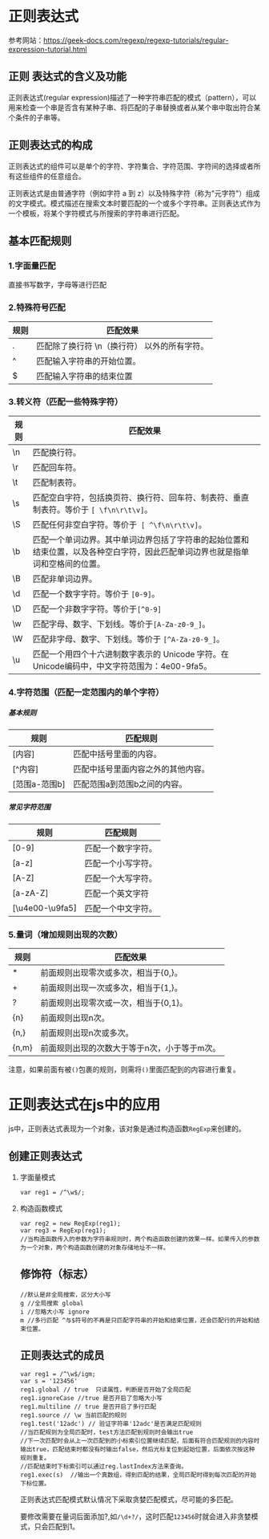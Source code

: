 # 正则表达式

参考网站：https://geek-docs.com/regexp/regexp-tutorials/regular-expression-tutorial.html

## 正则 表达式的含义及功能

正则表达式(regular expression)描述了一种字符串匹配的模式（pattern），可以用来检查一个串是否含有某种子串、将匹配的子串替换或者从某个串中取出符合某个条件的子串等。

## 正则表达式的构成

正则表达式的组件可以是单个的字符、字符集合、字符范围、字符间的选择或者所有这些组件的任意组合。

正则表达式是由普通字符（例如字符 a 到 z）以及特殊字符（称为"元字符"）组成的文字模式。模式描述在搜索文本时要匹配的一个或多个字符串。正则表达式作为一个模板，将某个字符模式与所搜索的字符串进行匹配。

## 基本匹配规则

### 1.字面量匹配

直接书写数字，字母等进行匹配

### 2.特殊符号匹配

| 规则 | 匹配效果                                     |
| ---- | -------------------------------------------- |
| .    | 匹配除了换行符 \n（换行符） 以外的所有字符。 |
| ^    | 匹配输入字符串的开始位置。                   |
| $    | 匹配输入字符串的结束位置                     |

### 3.转义符（匹配一些特殊字符）

| 规则 | 匹配效果                                                     |
| ---- | ------------------------------------------------------------ |
| \n   | 匹配换行符。                                                 |
| \r   | 匹配回车符。                                                 |
| \t   | 匹配制表符。                                                 |
| \s   | 匹配空白字符，包括换页符、换行符、回车符、制表符、垂直制表符。等价于 `[ \f\n\r\t\v]`。 |
| \S   | 匹配任何非空白字符。等价于` [ ^\f\n\r\t\v]`。                |
| \b   | 匹配一个单词边界。其中单词边界包括了字符串的起始位置和结束位置，以及各种空白字符，因此匹配单词边界也就是指单词和空格间的位置。 |
| \B   | 匹配非单词边界。                                             |
| \d   | 匹配一个数字字符。等价于 `[0-9]`。                           |
| \D   | 匹配一个非数字字符。等价于`[^0-9]`                           |
| \w   | 匹配字母、数字、下划线。等价于`[A-Za-z0-9_]`。               |
| \W   | 匹配非字母、数字、下划线。等价于 `[^A-Za-z0-9_]`。           |
| \u   | 匹配一个用四个十六进制数字表示的 Unicode 字符。在Unicode编码中，中文字符范围为：4e00-9fa5。 |

### 4.字符范围（匹配一定范围内的单个字符）

##### 基本规则

| 规则          | 匹配规则                           |
| ------------- | ---------------------------------- |
| [内容]        | 匹配中括号里面的内容。             |
| [^内容]       | 匹配中括号里面内容之外的其他内容。 |
| [范围a-范围b] | 匹配范围a到范围b之间的内容。       |

##### 常见字符范围

| 规则            | 匹配规则           |
| --------------- | ------------------ |
| [0-9]           | 匹配一个数字字符。 |
| [a-z]           | 匹配一个小写字符。 |
| [A-Z]           | 匹配一个大写字符。 |
| [a-zA-Z]        | 匹配一个英文字符   |
| [\u4e00-\u9fa5] | 匹配一个中文字符。 |

### 5.量词（增加规则出现的次数）

| 规则  | 匹配效果                                     |
| ----- | -------------------------------------------- |
| *     | 前面规则出现零次或多次，相当于{0,}。         |
| +     | 前面规则出现一次或多次，相当于{1,}。         |
| ?     | 前面规则出现零次或一次，相当于{0,1}。        |
| {n}   | 前面规则出现n次。                            |
| {n,}  | 前面规则出现n次或多次。                      |
| {n,m} | 前面规则出现的次数大于等于n次，小于等于m次。 |

注意，如果前面有被`()`包裹的规则，则需将`()`里面匹配到的内容进行重复。

# 正则表达式在js中的应用

js中，正则表达式表现为一个对象，该对象是通过构造函数`RegExp`来创建的。

## 创建正则表达式

1. 字面量模式

   ```
   var reg1 = /^\w$/;
   ```

2. 构造函数模式

   ```
   var reg2 = new RegExp(reg1);
   var reg3 = RegExp(reg1);
   //当构造函数传入的参数为字符串规则时，两个构造函数创建的效果一样。如果传入的参数为一个对象，两个构造函数创建的对象存储地址不一样。
   ```

   

   ## 修饰符（标志）

   ```
   //默认是非全局搜索，区分大小写
   g //全局搜索 global
   i //忽略大小写 ignore
   m //多行匹配 ^与$符号的不再是只匹配字符串的开始和结束位置，还会匹配行的开始和结束位置。 
   ```

   ## 正则表达式的成员

   ```
   var reg1 = /^\w$/igm;
   var s = '123456'
   reg1.global // true  只读属性，判断是否开始了全局匹配
   reg1.ignoreCase //true 是否开启了忽略大小写
   reg1.multiline // true 是否开启了多行匹配
   reg1.source // \w 当前匹配的规则
   reg1.test('12adc') // 验证字符串'12adc'是否满足匹配规则
   //当匹配规则为全局匹配时，test方法匹配到规则时会输出true
   //下一次匹配时会从上一次匹配到的小标索引位置继续匹配，后面有符合匹配规则的内容时输出true，匹配结束时都没有时输出false，然后光标复位到起始位置，后面依次按这种规则重复。
   //匹配结束时下标索引可以通过reg.lastIndex方法来查询。
   reg1.exec(s)  //输出一个真数组，得到匹配的结果，全局匹配时得到每次匹配的开始下标位置。 
   ```

   正则表达式匹配模式默认情况下采取贪婪匹配模式，尽可能的多匹配。

   要修改需要在量词后面添加?,如`/\d+?/`，这时匹配`123456`时就会进入非贪婪模式，只会匹配到1。